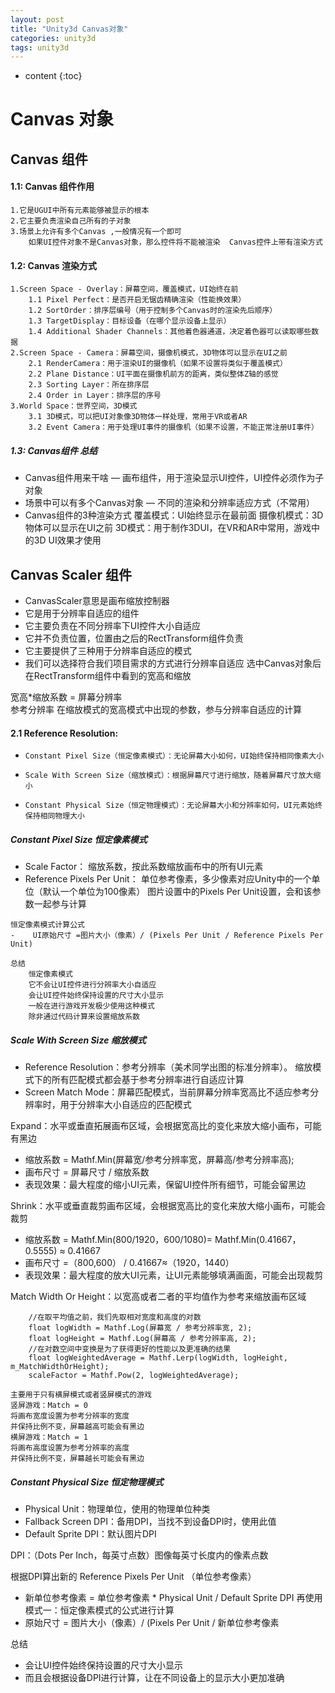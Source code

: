```yaml
---
layout: post
title: "Unity3d Canvas对象"
categories: unity3d
tags: unity3d
---
```


* content
{:toc}

# Canvas 对象

## Canvas 组件     

#### 1.1: Canvas 组件作用
    1.它是UGUI中所有元素能够被显示的根本
    2.它主要负责渲染自己所有的子对象
    3.场景上允许有多个Canvas ,一般情况有一个即可  
        如果UI控件对象不是Canvas对象，那么控件将不能被渲染  Canvas控件上带有渲染方式

#### 1.2: Canvas 渲染方式
    1.Screen Space - Overlay：屏幕空间，覆盖模式，UI始终在前
        1.1 Pixel Perfect：是否开启无锯齿精确渲染（性能换效果）
        1.2 SortOrder：排序层编号（用于控制多个Canvas时的渲染先后顺序）
        1.3 TargetDisplay：目标设备（在哪个显示设备上显示）
        1.4 Additional Shader Channels：其他着色器通道，决定着色器可以读取哪些数据
    2.Screen Space - Camera：屏幕空间，摄像机模式，3D物体可以显示在UI之前
        2.1 RenderCamera：用于渲染UI的摄像机（如果不设置将类似于覆盖模式）
        2.2 Plane Distance：UI平面在摄像机前方的距离，类似整体Z轴的感觉
        2.3 Sorting Layer：所在排序层
        2.4 Order in Layer：排序层的序号
    3.World Space：世界空间，3D模式
        3.1 3D模式，可以把UI对象像3D物体一样处理，常用于VR或者AR
        3.2 Event Camera：用于处理UI事件的摄像机（如果不设置，不能正常注册UI事件）

##### 1.3: Canvas组件 总结
-    Canvas组件用来干啥 — 画布组件，用于渲染显示UI控件，UI控件必须作为子对象
-    场景中可以有多个Canvas对象 — 不同的渲染和分辨率适应方式（不常用）
-    Canvas组件的3种渲染方式
        覆盖模式：UI始终显示在最前面
        摄像机模式：3D物体可以显示在UI之前
        3D模式：用于制作3DUI，在VR和AR中常用，游戏中的3D UI效果才使用

##  Canvas Scaler 组件
-    CanvasScaler意思是画布缩放控制器
-    它是用于分辨率自适应的组件
-    它主要负责在不同分辨率下UI控件大小自适应
-    它并不负责位置，位置由之后的RectTransform组件负责
-    它主要提供了三种用于分辨率自适应的模式
-    我们可以选择符合我们项目需求的方式进行分辨率自适应 选中Canvas对象后在RectTransform组件中看到的宽高和缩放

宽高*缩放系数 = 屏幕分辨率   
参考分辨率 在缩放模式的宽高模式中出现的参数，参与分辨率自适应的计算
#### 2.1 Reference Resolution:
-     Constant Pixel Size（恒定像素模式）：无论屏幕大小如何，UI始终保持相同像素大小
-     Scale With Screen Size（缩放模式）：根据屏幕尺寸进行缩放，随着屏幕尺寸放大缩小
-     Constant Physical Size（恒定物理模式）：无论屏幕大小和分辨率如何，UI元素始终保持相同物理大小

    
##### Constant Pixel Size 恒定像素模式
-    Scale Factor：
        缩放系数，按此系数缩放画布中的所有UI元素
-    Reference Pixels Per Unit：
        单位参考像素，多少像素对应Unity中的一个单位（默认一个单位为100像素）
        图片设置中的Pixels Per Unit设置，会和该参数一起参与计算

    恒定像素模式计算公式
    -    UI原始尺寸 =图片大小（像素）/ (Pixels Per Unit / Reference Pixels Per Unit)        

    总结
        恒定像素模式
        它不会让UI控件进行分辨率大小自适应
        会让UI控件始终保持设置的尺寸大小显示
        一般在进行游戏开发极少使用这种模式
        除非通过代码计算来设置缩放系数

##### Scale With Screen Size 缩放模式
-   Reference Resolution：参考分辨率（美术同学出图的标准分辨率）。
缩放模式下的所有匹配模式都会基于参考分辨率进行自适应计算
-   Screen Match Mode：屏幕匹配模式，当前屏幕分辨率宽高比不适应参考分辨率时，用于分辨率大小自适应的匹配模式

Expand：水平或垂直拓展画布区域，会根据宽高比的变化来放大缩小画布，可能有黑边
*   缩放系数 = Mathf.Min(屏幕宽/参考分辨率宽，屏幕高/参考分辨率高);
*   画布尺寸 = 屏幕尺寸 / 缩放系数
*   表现效果：最大程度的缩小UI元素，保留UI控件所有细节，可能会留黑边

Shrink：水平或垂直裁剪画布区域，会根据宽高比的变化来放大缩小画布，可能会裁剪
*   缩放系数 = Mathf.Min(800/1920，600/1080)= Mathf.Min(0.41667，0.5555) ≈ 0.41667
*   画布尺寸 =（800,600） / 0.41667≈（1920，1440）
*   表现效果：最大程度的放大UI元素，让UI元素能够填满画面，可能会出现裁剪
  
Match Width Or Height：以宽高或者二者的平均值作为参考来缩放画布区域  
```    
    //在取平均值之前，我们先取相对宽度和高度的对数
    float logWidth = Mathf.Log(屏幕宽 / 参考分辨率宽, 2);
    float logHeight = Mathf.Log(屏幕高 / 参考分辨率高, 2);
    //在对数空间中变换是为了获得更好的性能以及更准确的结果
    float logWeightedAverage = Mathf.Lerp(logWidth, logHeight, m_MatchWidthOrHeight);
    scaleFactor = Mathf.Pow(2, logWeightedAverage); 
```    
```
主要用于只有横屏模式或者竖屏模式的游戏
竖屏游戏：Match = 0
将画布宽度设置为参考分辨率的宽度
并保持比例不变，屏幕越高可能会有黑边
横屏游戏：Match = 1
将画布高度设置为参考分辨率的高度
并保持比例不变，屏幕越长可能会有黑边
```

##### Constant Physical Size 恒定物理模式
-   Physical Unit：物理单位，使用的物理单位种类
-   Fallback Screen DPI：备用DPI，当找不到设备DPI时，使用此值
-   Default Sprite DPI：默认图片DPI

DPI：（Dots Per Inch，每英寸点数）图像每英寸长度内的像素点数

根据DPI算出新的
Reference Pixels Per Unit （单位参考像素）
-   新单位参考像素 =  单位参考像素 * Physical Unit / Default Sprite DPI
再使用模式一：恒定像素模式的公式进行计算
-   原始尺寸 = 图片大小（像素）/ (Pixels Per Unit / 新单位参考像素
  
总结
-   会让UI控件始终保持设置的尺寸大小显示
-   而且会根据设备DPI进行计算，让在不同设备上的显示大小更加准确
